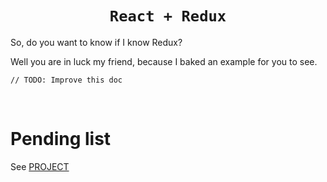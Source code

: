 <h1 align="center"><code>React + Redux</code></h1>

So, do you want to know if I know Redux?

Well you are in luck my friend, because I baked an example for you to see.

`// TODO: Improve this doc`

<br>

# Pending list

See [PROJECT](https://github.com/users/FMGordillo/projects/7/views/1)
